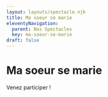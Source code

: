 ```yaml
---
layout: layouts/spectacle.njk
title: Ma soeur se marie
eleventyNavigation:
  parent: Nos Spectacles
  key: ma-soeur-se-marie
draft: false
---
```

# Ma soeur se marie

Venez participer !